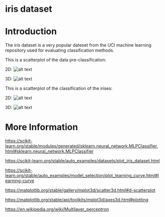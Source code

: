 # iris dataset 

# Introduction

The iris dataset is a very popular dateset from the UCI machine learning repository used for evaluating classification methods.

This is a scatterplot of the data pre-classification:

2D:
![alt text](image.png)

3D:
![alt text](image-1.png)

This is a scatterplot of the classification of the irises:

2D:
![alt text](image.png)

3D:
![alt text](image-1.png)

# More Information

https://scikit-learn.org/stable/modules/generated/sklearn.neural_network.MLPClassifier.html#sklearn.neural_network.MLPClassifier

https://scikit-learn.org/stable/auto_examples/datasets/plot_iris_dataset.html

https://scikit-learn.org/stable/auto_examples/model_selection/plot_learning_curve.html#learning-curve

https://matplotlib.org/stable/gallery/mplot3d/scatter3d.html#d-scatterplot

https://matplotlib.org/stable/api/toolkits/mplot3d/axes3d.html#plotting

https://en.wikipedia.org/wiki/Multilayer_perceptron

